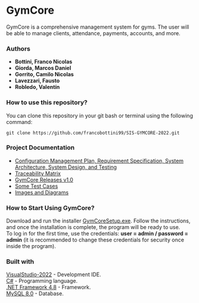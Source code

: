 # GymCore

GymCore is a comprehensive management system for gyms. The user will be able to manage clients, attendance, payments, accounts, and more.

### **Authors**
- **Bottini, Franco Nicolas**
- **Giorda, Marcos Daniel**
- **Gorrito, Camilo Nicolas**
- **Lavezzari, Fausto**
- **Robledo, Valentín**

### **How to use this repository?**
You can clone this repository in your git bash or terminal using the following command:

```
git clone https://github.com/francobottini99/SIS-GYMCORE-2022.git
```

### **Project Documentation**
- [Configuration Management Plan, Requirement Specification, System Architecture, System Design, and Testing](https://drive.google.com/file/d/1a6szBF0LShdYXIYREdEw0hmWebANVVmw/view?usp=drive_link)
- [Traceability Matrix](https://drive.google.com/file/d/1R_OFMIHkiTZd-MJ5IpLLv2p-3FN_93dt/view?usp=drive_link)
- [GymCore Releases v1.0](https://drive.google.com/file/d/1Vjn7qUhNmzBYMh2PJyFFVvS9hJSvkwLQ/view?usp=drive_link)
- [Some Test Cases](https://drive.google.com/file/d/16KTF6_1eM1PN8VI7bokQCYiU9IxGPOi8/view?usp=drive_link)
- [Images and Diagrams](https://drive.google.com/drive/folders/18SheKI-LCaTlV1Dz3hYvjtSp5gV49j4t?usp=drive_link)

### **How to Start Using GymCore?**
Download and run the installer [GymCoreSetup.exe](https://drive.google.com/file/d/1bHWrkE-NfYfYb1vwTZ9MLVt0E9JpkL6v/view?usp=drive_link). Follow the instructions, and once the installation is complete, the program will be ready to use.  
To log in for the first time, use the credentials: **user = admin / password = admin** (it is recommended to change these credentials for security once inside the program).

### **Built with**
[VisualStudio-2022](https://visualstudio.microsoft.com/es/vs/) - Development IDE.  
[C#](https://docs.microsoft.com/en-us/dotnet/csharp/tour-of-csharp/) - Programming language.  
[.NET Framework 4.8](https://dotnet.microsoft.com/en-us/download/dotnet-framework/net48) - Framework.  
[MySQL 8.0](https://dev.mysql.com/doc/relnotes/mysql/8.0/en/) - Database.

